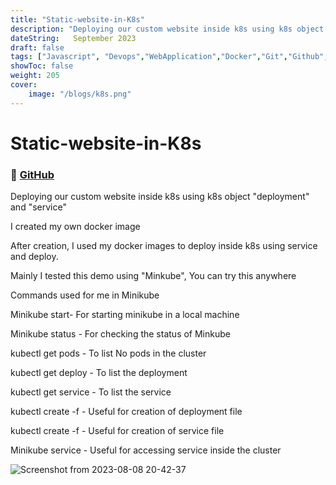 ```yaml
---
title: "Static-website-in-K8s"
description: "Deploying our custom website inside k8s using k8s object deployment and service"
dateString:   September 2023
draft: false
tags: ["Javascript", "Devops","WebApplication","Docker","Git","Github","Minikube"]
showToc: false
weight: 205
cover:
    image: "/blogs/k8s.png"
---    
```

    
    
  
# Static-website-in-K8s


### 🔗 [GitHub]("https://github.com/Achanandhi-M/Static-website-in-K8s.git")

Deploying our custom website inside k8s using k8s object "deployment" and "service" 

I created my own docker image

After  creation, I used my docker images to deploy inside k8s using service and deploy.

Mainly I tested this demo using "Minkube", You can try this anywhere

Commands used for me in Minikube

Minikube start- For starting minikube in a local machine

Minikube status - For checking the status of Minkube

kubectl get pods - To list No pods in the cluster   


kubectl get deploy - To list the deployment

kubectl get service - To list the service

kubectl create -f <deployment-file-name> - Useful for creation of deployment file

kubectl create -f <service-file-name> - Useful for creation of service file

Minikube service <service-name> - Useful for accessing service inside the cluster 

  ![Screenshot from 2023-08-08 20-42-37](https://github.com/Achanandhi-M/Static-website-in-K8s/assets/110651321/a28ed373-e740-4f8f-ac90-1478de03731b)
